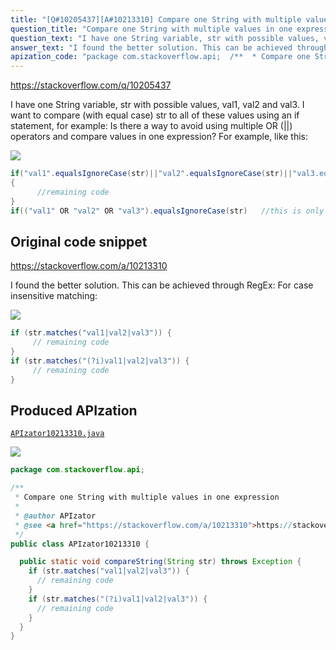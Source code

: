 ```yaml
---
title: "[Q#10205437][A#10213310] Compare one String with multiple values in one expression"
question_title: "Compare one String with multiple values in one expression"
question_text: "I have one String variable, str with possible values, val1, val2 and val3. I want to compare (with equal case) str to all of these values using an if statement, for example: Is there a way to avoid using multiple OR (||) operators and compare values in one expression? For example, like this:"
answer_text: "I found the better solution. This can be achieved through RegEx: For case insensitive matching:"
apization_code: "package com.stackoverflow.api;  /**  * Compare one String with multiple values in one expression  *  * @author APIzator  * @see <a href=\"https://stackoverflow.com/a/10213310\">https://stackoverflow.com/a/10213310</a>  */ public class APIzator10213310 {    public static void compareString(String str) throws Exception {     if (str.matches(\"val1|val2|val3\")) {       // remaining code     }     if (str.matches(\"(?i)val1|val2|val3\")) {       // remaining code     }   } }"
---
```


https://stackoverflow.com/q/10205437

I have one String variable, str with possible values, val1, val2 and val3.
I want to compare (with equal case) str to all of these values using an if statement, for example:
Is there a way to avoid using multiple OR (||) operators and compare values in one expression? For example, like this:


<div class="code-logo"><img src="/stackoverflow.png" /></div>

```java
if("val1".equalsIgnoreCase(str)||"val2".equalsIgnoreCase(str)||"val3.equalsIgnoreCase(str))
{
      //remaining code
}
if(("val1" OR "val2" OR "val3").equalsIgnoreCase(str)   //this is only an idea.
```


## Original code snippet

https://stackoverflow.com/a/10213310

I found the better solution. This can be achieved through RegEx:
For case insensitive matching:

<div class="code-logo"><img src="/stackoverflow.png" /></div>

```java
if (str.matches("val1|val2|val3")) {
     // remaining code
}
if (str.matches("(?i)val1|val2|val3")) {
     // remaining code
}
```

## Produced APIzation

[`APIzator10213310.java`](https://github.com/pasqualesalza/apization-temp-data/raw/master/search/APIzator10213310.java)

<div class="code-logo"><img src="/apizator.png" /></div>

```java
package com.stackoverflow.api;

/**
 * Compare one String with multiple values in one expression
 *
 * @author APIzator
 * @see <a href="https://stackoverflow.com/a/10213310">https://stackoverflow.com/a/10213310</a>
 */
public class APIzator10213310 {

  public static void compareString(String str) throws Exception {
    if (str.matches("val1|val2|val3")) {
      // remaining code
    }
    if (str.matches("(?i)val1|val2|val3")) {
      // remaining code
    }
  }
}

```
